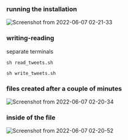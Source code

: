### running the installation
![Screenshot from 2022-06-07 02-21-33](https://user-images.githubusercontent.com/56642774/172615185-08cb189e-0d53-4bb5-94dc-29c34acc18a9.png)
### writing-reading
separate terminals
```
sh read_tweets.sh
```
```
sh write_tweets.sh
```
### files created after a couple of minutes
![Screenshot from 2022-06-07 02-20-34](https://user-images.githubusercontent.com/56642774/172615177-fa79fa93-3e8d-4171-b58f-80f34a5ce96a.png)
### inside of the file
![Screenshot from 2022-06-07 02-20-52](https://user-images.githubusercontent.com/56642774/172615183-f794f7f2-c758-4149-bf9d-d9abc0c3b59b.png)

